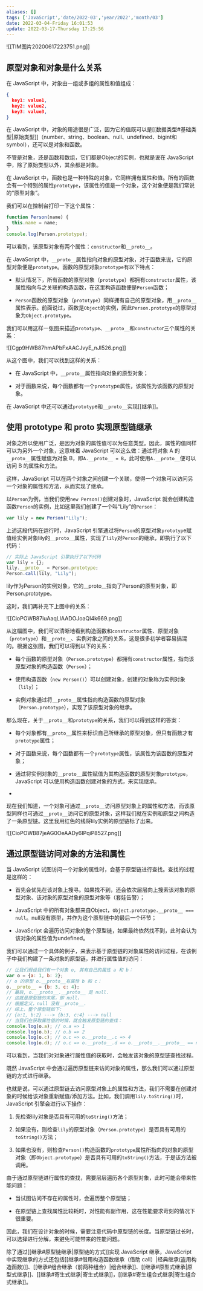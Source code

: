 ```yaml
---
aliases: []
tags: ['JavaScript','date/2022-03','year/2022','month/03']
date: 2022-03-04-Friday 16:01:53
update: 2022-03-17-Thursday 17:25:56
---
```


![[TIM图片20200617223751.png]]

## 原型对象和对象是什么关系

在 JavaScript 中，对象由一组或多组的属性和值组成：

```json
{
  key1: value1,
  key2: value2,
  key3: value3,
}
```

在 JavaScript 中，对象的用途很是广泛，因为它的值既可以是[[数据类型#基础类型|原始类型]]（number、string、boolean、null、undefined、bigint和symbol），还可以是对象和函数。

不管是对象，还是函数和数组，它们都是Object的实例，也就是说在 JavaScript 中，除了原始类型以外，其余都是对象。

在 JavaScript 中，函数也是一种特殊的对象，它同样拥有属性和值。所有的函数会有一个特别的属性`prototype`，该属性的值是一个对象，这个对象便是我们常说的“原型对象”。

我们可以在控制台打印一下这个属性：

```js
function Person(name) {
  this.name = name;
}
console.log(Person.prototype);
```

可以看到，该原型对象有两个属性：`constructor`和`__proto__`。

在 JavaScript 中，`__proto__`属性指向对象的原型对象，对于函数来说，它的原型对象便是`prototype`。函数的原型对象`prototype`有以下特点：

- 默认情况下，所有函数的原型对象（`prototype`）都拥有`constructor`属性，该属性指向与之关联的构造函数，在这里构造函数便是`Person`函数；

- `Person`函数的原型对象（`prototype`）同样拥有自己的原型对象，用`__proto__`属性表示。前面说过，函数是`Object`的实例，因此`Person.prototype`的原型对象为`Object.prototype`。

我们可以用这样一张图来描述p`rototype`、`__proto__`和`constructo`r三个属性的关系：

![[Cgp9HWB87hmAPbFxAACJvyE_nJI526.png]]

从这个图中，我们可以找到这样的关系：

- 在 JavaScript 中，`__proto__`属性指向对象的原型对象；

- 对于函数来说，每个函数都有一个`prototy`pe属性，该属性为该函数的原型对象。

在 JavaScript 中还可以通过`prototyp`e和`__proto__`实现[[继承]]。

## 使用 prototype 和 proto 实现原型链继承

对象之所以使用广泛，是因为对象的属性值可以为任意类型。因此，属性的值同样可以为另外一个对象，这意味着 JavaScript 可以这么做：通过将对象 A 的`__proto__`属性赋值为对象 B，即`A.__proto__ = B`，此时使用`A.__proto__`便可以访问 B 的属性和方法。

这样，JavaScript 可以在两个对象之间创建一个关联，使得一个对象可以访问另一个对象的属性和方法，从而实现了继承。

以`Person`为例，当我们使用`new Person()`创建对象时，JavaScript 就会创建构造函数`Person`的实例，比如这里我们创建了一个叫“Lily”的`Person`：

```js
var lily = new Person("Lily");
```

上述这段代码在运行时，JavaScript 引擎通过将`Person`的原型对象`prototyp`e赋值给实例对象lily的`__proto__`属性，实现了`lily`对`Person`的继承，即执行了以下代码：

```js
// 实际上 JavaScript 引擎执行了以下代码
var lily = {};
lily.__proto__ = Person.prototype;
Person.call(lily, "Lily");
```

lily作为Person的实例对象，它的__proto__指向了Person的原型对象，即Person.prototype。

这时，我们再补充下上图中的关系：

![[CioPOWB87iuAaqLIAADOJoaQI4k669.png]]

从这幅图中，我们可以清晰地看到构造函数和`constructor`属性、原型对象（`prototype`）和`__proto__`、实例对象之间的关系，这是很多初学者容易搞混的。根据这张图，我们可以得到以下的关系：

- 每个函数的原型对象（`Person.prototype`）都拥有`constructor`属性，指向该原型对象的构造函数（`Person`）；

- 使用构造函数（`new Person()`）可以创建对象，创建的对象称为实例对象（`lily`）；

- 实例对象通过将`__proto__`属性指向构造函数的原型对象（`Person.prototype`），实现了该原型对象的继承。

那么现在，关于`__proto__`和`prototype`的关系，我们可以得到这样的答案：

- 每个对象都有`__proto__`属性来标识自己所继承的原型对象，但只有函数才有`prototype`属性；

- 对于函数来说，每个函数都有一个`prototype`属性，该属性为该函数的原型对象；

- 通过将实例对象的`__proto__`属性赋值为其构造函数的原型对象`prototype`，JavaScript 可以使用构造函数创建对象的方式，来实现继承。
-
现在我们知道，一个对象可通过`__proto__`访问原型对象上的属性和方法，而该原型同样也可通过`__proto__`访问它的原型对象，这样我们就在实例和原型之间构造了一条原型链。这里我用红色的线将lily实例的原型链标了出来。

![[CioPOWB87jeAG0OeAADy6IPqiP8527.png]]

## 通过原型链访问对象的方法和属性

当 JavaScript 试图访问一个对象的属性时，会基于原型链进行查找。查找的过程是这样的：

- 首先会优先在该对象上搜寻。如果找不到，还会依次层层向上搜索该对象的原型对象、该对象的原型对象的原型对象等（套娃告警）；

- JavaScript 中的所有对象都来自Object，`Object.prototype.__proto__ === null`。null没有原型，并作为这个原型链中的最后一个环节；

- JavaScript 会遍历访问对象的整个原型链，如果最终依然找不到，此时会认为该对象的属性值为undefined。

我们可以通过一个具体的例子，来表示基于原型链的对象属性的访问过程，在该例子中我们构建了一条对象的原型链，并进行属性值的访问：

```js
// 让我们假设我们有一个对象 o, 其有自己的属性 a 和 b：
var o = {a: 1, b: 2};
// o 的原型 o.__proto__有属性 b 和 c：
o.__proto__ = {b: 3, c: 4};
// 最后, o.__proto__.__proto__ 是 null.
// 这就是原型链的末尾，即 null，
// 根据定义，null 没有__proto__.
// 综上，整个原型链如下:
// {a:1, b:2} ---> {b:3, c:4} ---> null
// 当我们在获取属性值的时候，就会触发原型链的查找：
console.log(o.a); // o.a => 1
console.log(o.b); // o.b => 2
console.log(o.c); // o.c => o.__proto__.c => 4
console.log(o.d); // o.c => o.__proto__.d => o.__proto__.__proto__ == null => undefined
```

可以看到，当我们对对象进行属性值的获取时，会触发该对象的原型链查找过程。

既然 JavaScript 中会通过遍历原型链来访问对象的属性，那么我们可以通过原型链的方式进行继承。

也就是说，可以通过原型链去访问原型对象上的属性和方法，我们不需要在创建对象的时候给该对象重新赋值/添加方法。比如，我们调用`lily.toString()`时，JavaScript 引擎会进行以下操作：

1. 先检查lily对象是否具有可用的`toString()`方法；

2. 如果没有，则检查`lily`的原型对象（`Person.prototype`）是否具有可用的`toString()`方法；

3. 如果也没有，则检查`Person()`构造函数的`prototype`属性所指向的对象的原型对象（即`Object.prototype`）是否具有可用的`toString()`方法，于是该方法被调用。

由于通过原型链进行属性的查找，需要层层遍历各个原型对象，此时可能会带来性能问题：

- 当试图访问不存在的属性时，会遍历整个原型链；

- 在原型链上查找属性比较耗时，对性能有副作用，这在性能要求苛刻的情况下很重要。

因此，我们在设计对象的时候，需要注意代码中原型链的长度。当原型链过长时，可以选择进行分解，来避免可能带来的性能问题。

除了通过[[继承#原型链继承|原型链的方式]]实现 JavaScript 继承，JavaScript 中实现继承的方式还包括[[继承#借用构造函数继承（借助 call）|经典继承(盗用构造函数)]]、[[继承#组合继承（前两种组合）|组合继承]]、[[继承#原型式继承|原型式继承]]、[[继承#寄生式继承|寄生式继承]]，[[继承#寄生组合式继承|寄生组合式继承]]。
